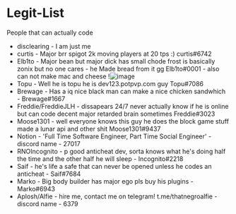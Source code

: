 # Legit-List

People that can actually code

* disclearing - I am just me 
* curtis - Major brr spigot 2k moving players at 20 tps :) curtis#6742
* Elb1to - Major bean but major dick has small chode frost is basically zonix but no one cares - he Made bread from it gg Elb1to#0001 - also can not make mac and cheese !![image](https://github.com/disclearing/Legit-List/assets/61942923/c51b9df7-3f45-4e81-a799-00823801ac45)
* Topu - Well he is topu he is dev123.potpvp.com guy Topu#7086
* Brewage - Has a iq nice black man can make a nice chicken sandwhich - Brewage#1667
* Freddie/FreddieJLH - dissapears 24/7 never actually know if he is online but can code decent major retarded brain sometimes Freddie#3023
* Moose1301 - well everyone knows this guy he does the block game stuff made a lunar api and other shit Moose1301#9437
* Notion - 'Full Time Software Engineer, Part Time Social Engineer' - discord name - 27017
* RNOIncognito - p good anticheat dev, sorta knows what he's doing half the time and the other half he will sleep - Incognito#2218
* Saif - he's life a safe that can never be opened unless he codes an anticheat - Saif#7684
* Marko - Big body builder has major ego pls buy his plugins - Marko#6943
* Aplosh/Alfie - hire me, contact me on telegram! t.me/thatnegroalfie - discord name - 6379
